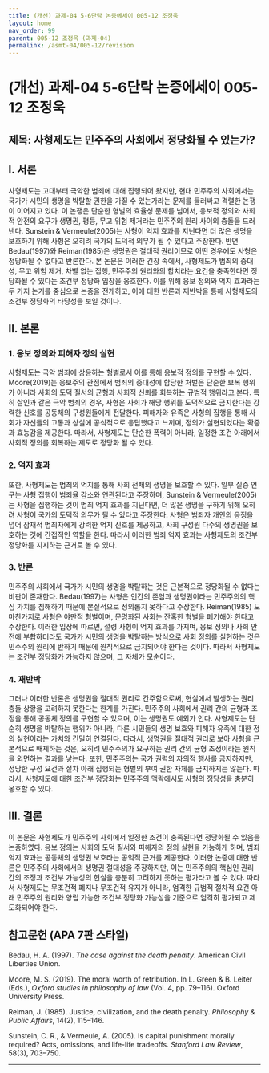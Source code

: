 ```yaml
---
title: (개선) 과제-04 5-6단락 논증에세이 005-12 조정욱
layout: home
nav_order: 99
parent: 005-12 조정욱 (과제-04)
permalink: /asmt-04/005-12/revision
---
```


# (개선) 과제-04 5-6단락 논증에세이 005-12 조정욱 

## 제목: 사형제도는 민주주의 사회에서 정당화될 수 있는가?

## I. 서론

사형제도는 고대부터 극악한 범죄에 대해 집행되어 왔지만, 현대 민주주의 사회에서는 국가가 시민의 생명을 박탈할 권한을 가질 수 있는가라는 문제를 둘러싸고 격렬한 논쟁이 이어지고 있다. 이 논쟁은 단순한 형벌의 효율성 문제를 넘어서, 응보적 정의와 사회적 안전의 요구가 생명권, 평등, 무고 위험 제거라는 민주주의 원리 사이의 충돌을 드러낸다. Sunstein & Vermeule(2005)는 사형이 억지 효과를 지닌다면 더 많은 생명을 보호하기 위해 사형은 오히려 국가의 도덕적 의무가 될 수 있다고 주장한다. 반면 Bedau(1997)와 Reiman(1985)은 생명권은 절대적 권리이므로 어떤 경우에도 사형은 정당화될 수 없다고 반론한다. 본 논문은 이러한 긴장 속에서, 사형제도가 범죄의 중대성, 무고 위험 제거, 차별 없는 집행, 민주주의 원리와의 합치라는 요건을 충족한다면 정당화될 수 있다는 조건부 정당화 입장을 옹호한다. 이를 위해 응보 정의와 억지 효과라는 두 가지 논거를 중심으로 논증을 전개하고, 이에 대한 반론과 재반박을 통해 사형제도의 조건부 정당화의 타당성을 보일 것이다.  

## II. 본론

### 1. 응보 정의와 피해자 정의 실현

사형제도는 극악 범죄에 상응하는 형벌로서 이를 통해 응보적 정의를 구현할 수 있다. Moore(2019)는 응보주의 관점에서 범죄의 중대성에 합당한 처벌은 단순한 보복 행위가 아니라 사회의 도덕 질서의 균형과 사회적 신뢰를 회복하는 규범적 행위라고 본다. 특히 살인과 같은 극악 범죄의 경우, 사형은 사회가 해당 행위를 도덕적으로 금지한다는 강력한 신호를 공동체의 구성원들에게 전달한다. 피해자와 유족은 사형의 집행을 통해 사회가 자신들의 고통과 상실에 공식적으로 응답했다고 느끼며, 정의가 실현되었다는 확증과 효능감을 제공한다.  따라서, 사형제도는 단순한 폭력이 아니라, 일정한 조건 아래에서 사회적 정의를 회복하는 제도로 정당화 될 수 있다.

### 2. 억지 효과

또한, 사형제도는 범죄의 억지를 통해 사회 전체의 생명을 보호할 수 있다. 일부 실증 연구는 사형 집행이 범죄율 감소와 연관된다고 주장하며, Sunstein & Vermeule(2005)는 사형을 집행하는 것이  범죄 억지 효과를 지닌다면, 더 많은 생명을 구하기 위해 오히려 사형이 국가의 도덕적 의무가 될 수 있다고 주장한다. 사형은 범죄자 개인의 응징을 넘어 잠재적 범죄자에게 강력한 억지 신호를 제공하고, 사회 구성원 다수의 생명권을 보호하는 것에 간접적인 역할을 한다. 따라서 이러한 범죄 억지 효과는 사형제도의 조건부 정당화를 지지하는 근거로 볼 수 있다. 

### 3. 반론

민주주의 사회에서 국가가 시민의 생명을 박탈하는 것은 근본적으로 정당화될 수 없다는 비판이 존재한다. Bedau(1997)는 사형은 인간의 존엄과 생명권이라는 민주주의의 핵심 가치를 침해하기 때문에 본질적으로 정의롭지 못하다고 주장한다. Reiman(1985) 도 마찬가지로 사형은 야만적 형벌이며, 문명화된 사회는 잔혹한 형벌을 폐기해야 한다고 주장한다. 이러한 입장에 따르면, 설령 사형이 억지 효과를 가지며, 응보 정의나 사회 안전에 부합하더라도 국가가 시민의 생명을 박탈하는 방식으로 사회 정의를 실현하는 것은 민주주의 원리에 반하기 때문에 원칙적으로 금지되어야 한다는 것이다. 따라서 사형제도는 조건부 정당화가 가능하지 않으며, 그 자체가 모순이다.  

### 4. 재반박

그러나 이러한 반론은 생명권을 절대적 권리로 간주함으로써, 현실에서 발생하는 권리 충돌 상황을 고려하지 못한다는 한계를 가진다. 민주주의 사회에서 권리 간의 균형과 조정을 통해 공동체 정의를 구현할 수 있으며, 이는 생명권도 예외가 인다. 사형제도는 단순히 생명을 박탈하는 행위가 아니라, 다른 시민들의 생명 보호와 피해자 유족에 대한 정의 실현이라는 가치와 긴밀히 연결된다. 따라서, 생명권을 절대적 권리로 보아 사형을 근본적으로 배제하는 것은, 오히려 민주주의가 요구하는 권리 간의 균형 조정이라는 원칙을 외면하는 결과를 낳는다. 또한, 민주주의는 국가 권력의 자의적 행사를 금지하지만, 정당한 구성 요건과 절차 아래 집행되는 형벌의 부여 권한 자체를 금지하지는 않는다. 따라서, 사형제도에 대한 조건부 정당화는 민주주의 맥락에서도 사형의 정당성을 충분히 옹호할 수 있다. 

## III. 결론

이 논문은 사형제도가 민주주의 사회에서 일정한 조건이 충족된다면 정당화될 수 있음을 논증하였다. 응보 정의는 사회의 도덕 질서와 피해자의 정의 실현을 가능하게 하며, 범죄 억지 효과는 공동체의 생명권 보호라는 공익적 근거를 제공한다.  이러한 논증에 대한 반론은 민주주의 사회에서의 생명권 절대성을 주장하지만, 이는 민주주의의 핵심인 권리 간의 조정과 조건부 가능성의 현실을 충분히 고려하지 못하는 평가라고 볼 수 있다. 따라서 사형제도는 무조건적 폐지나 무조건적 유지가 아니라, 엄격한 규범적 절차적 요건 아래 민주주의 원리와 양립 가능한 조건부 정당화 가능성을 기준으로 엄격히 평가되고 제도화되어야 한다. 

## 참고문헌 (APA 7판 스타일)

Bedau, H. A. (1997). *The case against the death penalty*. American Civil Liberties Union.  

Moore, M. S. (2019). The moral worth of retribution. In L. Green & B. Leiter (Eds.), *Oxford studies in philosophy of law* (Vol. 4, pp. 79–116). Oxford University Press.  

Reiman, J. (1985). Justice, civilization, and the death penalty. *Philosophy & Public Affairs*, 14(2), 115–146.  

Sunstein, C. R., & Vermeule, A. (2005). Is capital punishment morally required? Acts, omissions, and life-life tradeoffs. *Stanford Law Review*, 58(3), 703–750.  

---
